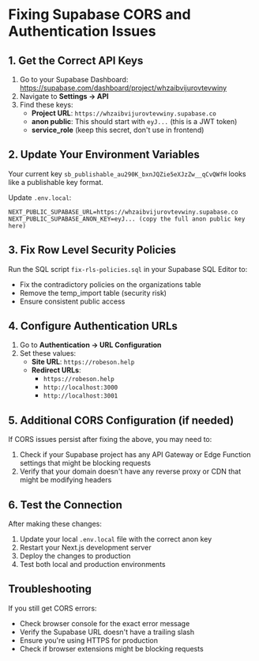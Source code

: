 # Fixing Supabase CORS and Authentication Issues

## 1. Get the Correct API Keys

1. Go to your Supabase Dashboard: https://supabase.com/dashboard/project/whzaibvijurovtevwiny
2. Navigate to **Settings → API**
3. Find these keys:
   - **Project URL**: `https://whzaibvijurovtevwiny.supabase.co`
   - **anon public**: This should start with `eyJ...` (this is a JWT token)
   - **service_role** (keep this secret, don't use in frontend)

## 2. Update Your Environment Variables

Your current key `sb_publishable_au290K_bxnJQZie5eXJzZw__qCvQWfH` looks like a publishable key format.

Update `.env.local`:
```
NEXT_PUBLIC_SUPABASE_URL=https://whzaibvijurovtevwiny.supabase.co
NEXT_PUBLIC_SUPABASE_ANON_KEY=eyJ... (copy the full anon public key here)
```

## 3. Fix Row Level Security Policies

Run the SQL script `fix-rls-policies.sql` in your Supabase SQL Editor to:
- Fix the contradictory policies on the organizations table
- Remove the temp_import table (security risk)
- Ensure consistent public access

## 4. Configure Authentication URLs

1. Go to **Authentication → URL Configuration**
2. Set these values:
   - **Site URL**: `https://robeson.help`
   - **Redirect URLs**: 
     - `https://robeson.help`
     - `http://localhost:3000`
     - `http://localhost:3001`

## 5. Additional CORS Configuration (if needed)

If CORS issues persist after fixing the above, you may need to:

1. Check if your Supabase project has any API Gateway or Edge Function settings that might be blocking requests
2. Verify that your domain doesn't have any reverse proxy or CDN that might be modifying headers

## 6. Test the Connection

After making these changes:
1. Update your local `.env.local` file with the correct anon key
2. Restart your Next.js development server
3. Deploy the changes to production
4. Test both local and production environments

## Troubleshooting

If you still get CORS errors:
- Check browser console for the exact error message
- Verify the Supabase URL doesn't have a trailing slash
- Ensure you're using HTTPS for production
- Check if browser extensions might be blocking requests
